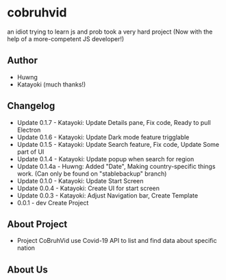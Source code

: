 # cobruhvid
an idiot trying to learn js and prob took a very hard project (Now with the help of a more-competent JS developer!)

## Author
- Huwng
- Katayoki (much thanks!)

## Changelog 
- Update 0.1.7 - Katayoki: Update Details pane, Fix code, Ready to pull Electron
- Update 0.1.6 - Katayoki: Update Dark mode feature trigglable
- Update 0.1.5 - Katayoki: Update Search feature, Fix code, Update Some part of UI
- Update 0.1.4 - Katayoki: Update popup when search for region
- Update 0.1.4a - Huwng: Added "Date", Making country-specific things work. (Can only be found on "stablebackup" branch)
- Update 0.1.0 - Katayoki: Update Start Screen
- Update 0.0.4 - Katayoki: Create UI for start screen
- Update 0.0.3 - Katayoki: Adjust Navigation bar, Create Template
- 0.0.1 - dev Create Project

## About Project
- Project CoBruhVid use Covid-19 API to list and find data about specific nation

## About Us  
